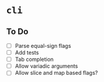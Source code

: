 # `cli`

## To Do

- [ ] Parse equal-sign flags
- [ ] Add tests
- [ ] Tab completion
- [ ] Allow variadic arguments
- [ ] Allow slice and map based flags?
